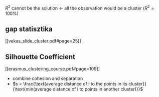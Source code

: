 $R^2$ cannot be the solution <- all the observation would be a cluster ($R^2=100\%$)
## gap statisztika 
[[vekas_slide_cluster.pdf#page=25]]
## Silhouette Coefficient
[[erasmus_clustering_course.pdf#page=109]]
- combine cohesion and separation
- $s = \frac{\text{average distance of i to the points in its cluster}}{\text{min(average distance of i to points in another cluster)}}$